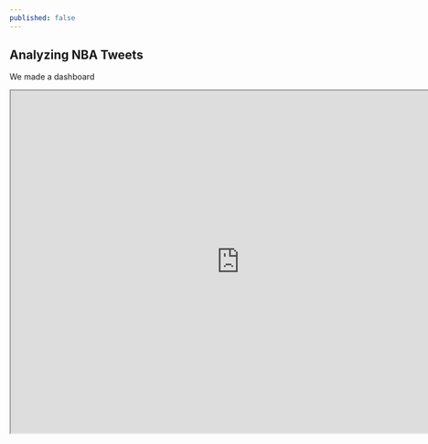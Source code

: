 ```yaml
---
published: false
---
```



## Analyzing NBA Tweets



We made a dashboard
<iframe src="http://52.35.103.52:5601/#/dashboard/Live_Sentiment?embed&_a=(filters:!(),panels:!((col:7,id:vaderpie,panelIndex:1,row:4,size_x:3,size_y:3,type:visualization),(col:1,id:nlpcount,panelIndex:2,row:4,size_x:3,size_y:3,type:visualization),(col:1,id:nlp2_tweets,panelIndex:3,row:1,size_x:12,size_y:3,type:visualization),(col:4,id:Overall-Sentiment-Pie,panelIndex:5,row:4,size_x:3,size_y:3,type:visualization),(col:1,id:Total_Average_Sentiment,panelIndex:10,row:10,size_x:12,size_y:3,type:visualization),(col:11,id:textcloud,panelIndex:11,row:7,size_x:2,size_y:3,type:visualization),(col:10,id:VaderBar,panelIndex:12,row:4,size_x:3,size_y:3,type:visualization),(col:1,columns:!(text),id:injury,panelIndex:13,row:7,size_x:7,size_y:3,sort:!(timestamp,desc),type:search),(col:8,id:hashcloud,panelIndex:14,row:7,size_x:3,size_y:3,type:visualization)),query:(query_string:(analyze_wildcard:!t,query:'*')),title:Live_Sentiment)&_g=(refreshInterval:(display:'5%20seconds',pause:!f,section:1,value:5000),time:(from:now-15m,mode:quick,to:now))" height="600" width="800"></iframe>

